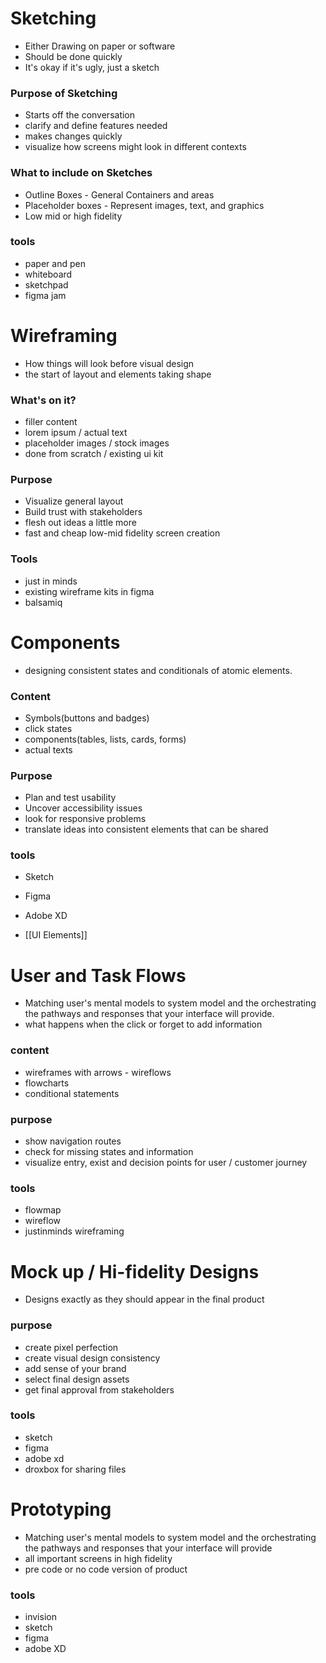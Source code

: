 # Sketching
- Either Drawing on paper or software
- Should be done quickly
- It's okay if it's ugly, just a sketch
### Purpose of Sketching
- Starts off the conversation
- clarify and define features needed
- makes changes quickly
- visualize how screens might look in different contexts
### What to include on Sketches
- Outline Boxes - General Containers and areas
- Placeholder boxes - Represent images, text, and graphics
- Low mid or high fidelity
### tools
- paper and pen
- whiteboard
- sketchpad
- figma jam

# Wireframing
- How things will look before visual design
- the start of layout and elements taking shape
### What's on it?
- filler content
- lorem ipsum / actual text
- placeholder images / stock images
- done from scratch / existing ui kit
### Purpose
- Visualize general layout
- Build trust with stakeholders
- flesh out ideas a little more
- fast and cheap low-mid fidelity screen creation
### Tools
- just in minds
- existing wireframe kits in figma
- balsamiq

# Components
- designing consistent states and conditionals of atomic elements.
### Content
- Symbols(buttons and badges)
- click states
- components(tables, lists, cards, forms)
- actual texts
### Purpose
- Plan and test usability
- Uncover accessibility issues
- look for responsive problems
- translate ideas into consistent elements that can be shared
### tools
- Sketch
- Figma
- Adobe XD

- [[UI Elements]]

# User and Task Flows
- Matching user's mental models to system model and the orchestrating the pathways and responses that your interface will provide.
- what happens when the click or forget to add information
### content
- wireframes with arrows - wireflows
- flowcharts
- conditional statements
### purpose
- show navigation routes
- check for missing states and information
- visualize entry, exist and decision points for user / customer journey
### tools
- flowmap
- wireflow
- justinminds wireframing

# Mock up / Hi-fidelity Designs
- Designs exactly as they should appear in the final product
### purpose
- create pixel perfection
- create visual design consistency
- add sense of your brand
- select final design assets
- get final approval from stakeholders
### tools
- sketch
- figma
- adobe xd
- droxbox for sharing files

# Prototyping
- Matching user's mental models to system model and the orchestrating the pathways and responses that your interface will provide
- all important screens in high fidelity
- pre code or no code version of product
### tools
- invision
- sketch
- figma
- adobe XD